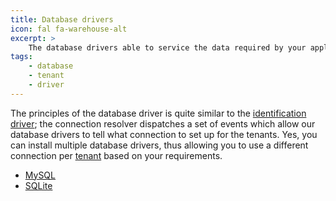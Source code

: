 ```yaml
---
title: Database drivers
icon: fal fa-warehouse-alt
excerpt: >
    The database drivers able to service the data required by your application.
tags:
    - database
    - tenant
    - driver
---
```

The principles of the database driver is quite similar to the [identification driver][identification-drivers];
the connection resolver dispatches a set of events which allow our database drivers to tell what connection to
set up for the tenants. Yes, you can install multiple database drivers, thus allowing you to use a different
connection per [tenant][tenant-what-is] based on your requirements.

- [MySQL](database-driver-mysql)
- [SQLite](database-driver-sqlite)

[identification-drivers]: identification-drivers
[tenant-what-is]: tenant-what-is
